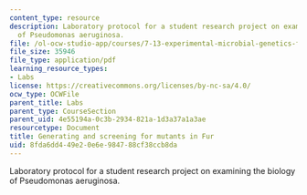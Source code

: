 ```yaml
---
content_type: resource
description: Laboratory protocol for a student research project on examining the biology
  of Pseudomonas aeruginosa.
file: /ol-ocw-studio-app/courses/7-13-experimental-microbial-genetics-fall-2008/8fda6dd449e20e6e984788cf38ccb8da_MIT7_13f08_lab10_Protocol_Generating.pdf
file_size: 35946
file_type: application/pdf
learning_resource_types:
- Labs
license: https://creativecommons.org/licenses/by-nc-sa/4.0/
ocw_type: OCWFile
parent_title: Labs
parent_type: CourseSection
parent_uid: 4e55194a-0c3b-2934-821a-1d3a37a1a3ae
resourcetype: Document
title: Generating and screening for mutants in Fur
uid: 8fda6dd4-49e2-0e6e-9847-88cf38ccb8da
---
```

Laboratory protocol for a student research project on examining the biology of Pseudomonas aeruginosa.